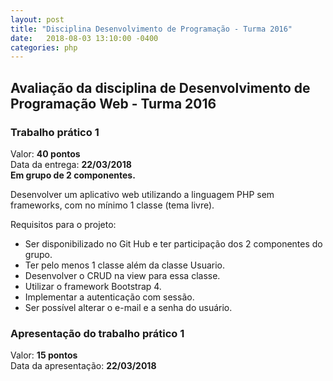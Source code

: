 ```yaml
---
layout: post
title: "Disciplina Desenvolvimento de Programação - Turma 2016"
date:   2018-08-03 13:10:00 -0400
categories: php
---
```


## Avaliação da disciplina de Desenvolvimento de Programação Web - Turma 2016
### Trabalho prático 1
Valor: **40 pontos**<br>
Data da entrega: **22/03/2018**<br>
**Em grupo de 2 componentes.**<br>

Desenvolver um aplicativo web utilizando a linguagem PHP sem frameworks, com no mínimo 1 classe (tema livre).

Requisitos para o projeto:
* Ser disponibilizado no Git Hub e ter participação dos 2 componentes do grupo.
* Ter pelo menos 1 classe além da classe Usuario.
* Desenvolver o CRUD na view para essa classe.
* Utilizar o framework Bootstrap 4.
* Implementar a autenticação com sessão.
* Ser possível alterar o e-mail e a senha do usuário.

### Apresentação do trabalho prático 1
Valor: **15 pontos**<br>
Data da apresentação: **22/03/2018**<br>
